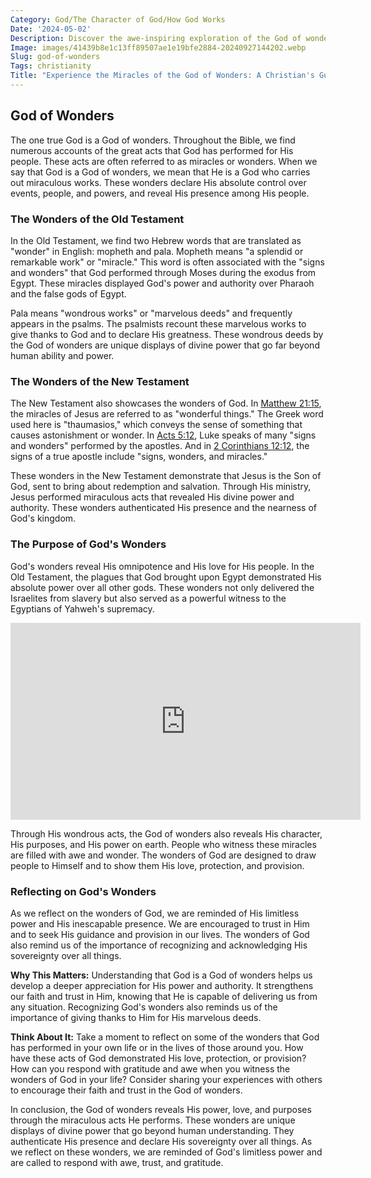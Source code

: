 ```yaml
---
Category: God/The Character of God/How God Works
Date: '2024-05-02'
Description: Discover the awe-inspiring exploration of the God of wonders in this enlightening article. Delve into the magnificence of divine creation and the marvels of the universe.
Image: images/41439b8e1c13ff89507ae1e19bfe2884-20240927144202.webp
Slug: god-of-wonders
Tags: christianity
Title: "Experience the Miracles of the God of Wonders: A Christian's Guide"
---
```


## God of Wonders

The one true God is a God of wonders. Throughout the Bible, we find numerous accounts of the great acts that God has performed for His people. These acts are often referred to as miracles or wonders. When we say that God is a God of wonders, we mean that He is a God who carries out miraculous works. These wonders declare His absolute control over events, people, and powers, and reveal His presence among His people.

### The Wonders of the Old Testament

In the Old Testament, we find two Hebrew words that are translated as "wonder" in English: mopheth and pala. Mopheth means "a splendid or remarkable work" or "miracle." This word is often associated with the "signs and wonders" that God performed through Moses during the exodus from Egypt. These miracles displayed God's power and authority over Pharaoh and the false gods of Egypt.

Pala means "wondrous works" or "marvelous deeds" and frequently appears in the psalms. The psalmists recount these marvelous works to give thanks to God and to declare His greatness. These wondrous deeds by the God of wonders are unique displays of divine power that go far beyond human ability and power.

### The Wonders of the New Testament

The New Testament also showcases the wonders of God. In [Matthew 21:15](https://www.bibleref.com/Matthew/21/Matthew-21-15.html), the miracles of Jesus are referred to as "wonderful things." The Greek word used here is "thaumasios," which conveys the sense of something that causes astonishment or wonder. In [Acts 5:12](https://www.bibleref.com/Acts/5/Acts-5-12.html), Luke speaks of many "signs and wonders" performed by the apostles. And in [2 Corinthians 12:12](https://www.bibleref.com/2-Corinthians/12/2-Corinthians-12-12.html), the signs of a true apostle include "signs, wonders, and miracles."

These wonders in the New Testament demonstrate that Jesus is the Son of God, sent to bring about redemption and salvation. Through His ministry, Jesus performed miraculous acts that revealed His divine power and authority. These wonders authenticated His presence and the nearness of God's kingdom.

### The Purpose of God's Wonders

God's wonders reveal His omnipotence and His love for His people. In the Old Testament, the plagues that God brought upon Egypt demonstrated His absolute power over all other gods. These wonders not only delivered the Israelites from slavery but also served as a powerful witness to the Egyptians of Yahweh's supremacy.


<iframe width="560" height="315" src="https://www.youtube.com/embed/GpwM3atIDJ8" frameborder="0" allow="autoplay; encrypted-media" allowfullscreen></iframe>


Through His wondrous acts, the God of wonders also reveals His character, His purposes, and His power on earth. People who witness these miracles are filled with awe and wonder. The wonders of God are designed to draw people to Himself and to show them His love, protection, and provision.

### Reflecting on God's Wonders

As we reflect on the wonders of God, we are reminded of His limitless power and His inescapable presence. We are encouraged to trust in Him and to seek His guidance and provision in our lives. The wonders of God also remind us of the importance of recognizing and acknowledging His sovereignty over all things.

**Why This Matters:** Understanding that God is a God of wonders helps us develop a deeper appreciation for His power and authority. It strengthens our faith and trust in Him, knowing that He is capable of delivering us from any situation. Recognizing God's wonders also reminds us of the importance of giving thanks to Him for His marvelous deeds.

**Think About It:** Take a moment to reflect on some of the wonders that God has performed in your own life or in the lives of those around you. How have these acts of God demonstrated His love, protection, or provision? How can you respond with gratitude and awe when you witness the wonders of God in your life? Consider sharing your experiences with others to encourage their faith and trust in the God of wonders.

In conclusion, the God of wonders reveals His power, love, and purposes through the miraculous acts He performs. These wonders are unique displays of divine power that go beyond human understanding. They authenticate His presence and declare His sovereignty over all things. As we reflect on these wonders, we are reminded of God's limitless power and are called to respond with awe, trust, and gratitude.